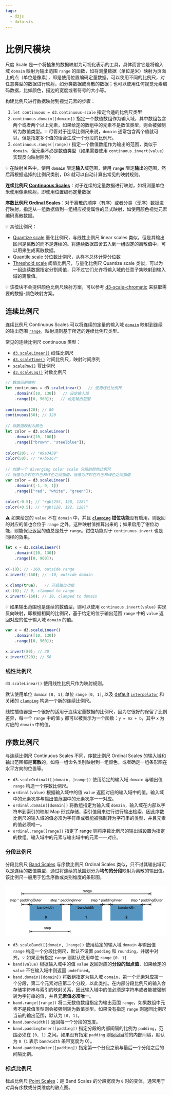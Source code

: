 ```yaml
---
tags:
  - d3js
  - data-vis
---
```


# 比例尺模块
尺度 Scale 是一个将抽象的数据映射为可视化表示的工具，具体而言它是将输入域 `domain` 映射为输出范围 `range` 的函数，如将测量数据（单位是米）映射为页面上的点（单位是像素），即是使用位置编码定量数据。可以使用不同的比例尺，对任意类型的数据进行映射，如分类数据或离散的数据；也可以使用任何视觉元素编码数据，比如颜色，描边的宽度或者符号的大小等。

构建比例尺进行数据映射到视觉元素的步骤：

1. `let continuous = d3.continuous-scale` 指定合适的比例尺类型
2. `continuous.domain([domain])` 指定一个数值数组作为输入域，其中数组包含两个或者两个以上元素，如果给定的数组中的元素不是数值类型，则会被强制转为数值类型。:bulb: 尽管对于连续比例尺来说，`domain` 通常包含两个值就可以，但是指定多个值的话会生成一个分段的比例尺。
3. `continuous.range([range])` 指定一个数值数组作为输出的范围，类似于 `domain`，但元素不必是数值类型（如果需要使用 `continuous.invert(value)` 实现反向映射除外）

:bulb: 在映射关系中，使用 **`domain`** 限定**输入**域范围，使用 **`range`** 限定**输出**的范围，然后再根据选择的比例尺类别，D3 就可以自动计算出常见的映射规则。

**连续比例尺 [Continuous Scales](https://d3js.org.cn/document/d3-scale/#continuous-scales)**：对于连续的定量数据进行映射，如将测量单位米使用像素映射，即使用位置编码定量数据

**序数比例尺 [Ordinal Scales](https://github.com/d3/d3-scale/tree/v3.2.2#ordinal-scales)**：对于离散的顺序（有序）或者分类（无序）数据进行映射，指定从一组数据值到一组相应视觉属性的显式映射，如使用颜色视觉元素编码离散数据。

:bulb: 其他比例尺：
* [Quantize scale](https://d3js.org.cn/document/d3-scale/#quantize-scales) 量化比例尺，与线性比例尺 linear scales 类似，但是其输出区间是离散的而不是连续的。将连续数据四舍五入到一组固定的离散值中，可以用来生成离散数据。
* [Quantile scale](https://d3js.org.cn/document/d3-scale/#quantile-scales) 分位数比例尺，从样本总体计算分位数
* [Threshold scale](https://d3js.org.cn/document/d3-scale/#threshold-scales) 阈值比例尺，与量化比例尺 Quantize scale 类似，可以为一组连续数据指定分割阈值，只不过它们允许将输入域的任意子集映射到输入域的离散值。

:bulb: 该模块不会提供颜色比例尺映射方案，可以参考 [d3-scale-chromatic](https://github.com/xswei/d3-scale-chromatic) 来获取需要的数据-颜色映射方案。

## 连续比例尺
连续比例尺 Continuous Scales 可以将连续的定量的输入域 [`domain`](https://d3js.org.cn/document/d3-scale/#continuous_domain) 映射到连续的输出范围 [`range`](https://d3js.org.cn/document/d3-scale/#continuous_range)，映射规则基于所选的连续比例尺类型。

常见的连续比例尺 continuous 类型：

* [`d3.scaleLinear()`](https://d3js.org.cn/document/d3-scale/#linear-scales) 线性比例尺
* [`d3.scaleTime()`](https://d3js.org.cn/document/d3-scale/#time-scales) 时间比例尺，映射时间序列
* [`scalePow()`](https://d3js.org.cn/document/d3-scale/#power-scales) 幂比例尺
* [`d3.scaleLog()`](https://d3js.org.cn/document/d3-scale/#log-scales) 对数比例尺

```js
// 数值间的映射
let continuous = d3.scaleLinear()   // 使用线性比例尺
    .domain([10, 130])   // 设定输入域
    .range([0, 960]);   // 设定输出范围

continuous(20); // 80
continuous(50); // 320

// 将数值映射为颜色
let color = d3.scaleLinear()
    .domain([10, 100])
    .range(["brown", "steelblue"]);

color(20); // "#9a3439"
color(50); // "#7b5167"

// 创建一个 diverging color scale 分段的颜色比例尺
// 当值为负时在白色和红色之间插值，当值为正时在白色和绿色之间插值
var color = d3.scaleLinear()
    .domain([-1, 0, 1])
    .range(["red", "white", "green"]);

color(-0.5); // "rgb(255, 128, 128)"
color(+0.5); // "rgb(128, 192, 128)"
```

:warning: 如果给定的 `value` 不在 `domain` 中，并且 **[`clamping`](https://d3js.org.cn/document/d3-scale/#continuous_clamp) 钳位功能**没有启用，则返回的对应的值也会位于 `range` 之外，这种映射值推算出来的；如果启用了钳位功能，则能保证返回的值总是处于 `range`。钳位功能对于 `continuous.invert` 也是同样的效果。

```js
let x = d3.scaleLinear()
    .domain([10, 130])
    .range([0, 960]);

x(-10); // -160, outside range
x.invert(-160); // -10, outside domain

x.clamp(true);   // 开启钳位功能
x(-10); // 0, clamped to range
x.invert(-160); // 10, clamped to domain
```

:bulb: 如果输出范围也是连续的数值型，则可以使用 `continuous.invert(value)` 实现反向映射，即根据相同的比例尺，基于给定的位于输出范围 `range` 中的 `value` 返回对应的位于输入域 `domain` 的值。

```js
var x = d3.scaleLinear()
    .domain([10, 130])
    .range([0, 960]);

x.invert(80); // 20
x.invert(320); // 50
```

### 线性比例尺
`d3.scaleLinear()` 使用线性比例尺作为映射规则。

默认使用单位 `domain` `[0, 1]`, 单位 `range` `[0, 1]`, 以及 [default](https://github.com/xswei/d3-interpolate#interpolate) [`interpolator`](https://d3js.org.cn/document/d3-scale/#continuous_interpolate) 和关闭的 [`clamping`](https://d3js.org.cn/document/d3-scale/#continuous_clamp) 构造一个新的连续比例尺。

线性插值器是一个很好的适用于连续定量数据的比例尺，因为它很好的保留了比例差异，每一个 `range` 中的值 `y` 都可以被表示为一个函数：`y = mx + b`，其中 `x` 为对应的 `domain` 中的值。

## 序数比例尺
与连续比例尺 Continuous Scales 不同，序数比例尺 Ordinal Scales 的输入域和输出范围都是**离散**的，如将一组命名类别映射到一组颜色，或者确定一组条形图在水平方向的位置等。

* `d3.scaleOrdinal([[domain, ]range])` 使用给定的输入域 `domain` 与输出值 `range` 构造一个序数比例尺。
* `ordinal(value)` 根据输入域中的值 `value` 返回对应的输入域中的值。输入域中的元素次序与输出值范围中的元素次序一一对应。
* `ordinal.domain([domain])` 将数组指定为输入域 `domain`，输入域在内部以字符串到索引的映射 Map 形式存储，索引值用来进行进行输出检索，因此序数比例尺的输入域的值必须为字符串或者能被强制转为字符串的类型，并且元素的值必须唯一。
* `ordinal.range([range])` 指定了 range 则将序数比例尺的输出域设置为指定的数组。输入域中的元素与输出域中的元素一一对应。

### 分段比例尺
分段比例尺 [Band Scales](https://github.com/d3/d3-scale/tree/v3.2.2#band-scales) 与序数比例尺 Ordinal Scales 类似，只不过其输出域可以是连续的数值类型，通过将连续的范围划分为**均匀的分段**映射为离散的输出值。该比例尺一般用于包含序数或类别维度的条形图，

![Band Scales 分段比例尺](./_v_images/20201008211905736_14208.png)

* `d3.scaleBand([[domain, ]range])` 使用给定的输入域 `domain` 与输出值 `range` 构造一个分段比例尺，默认不设置 `padding` 和 `rounding`，并居中对齐。:bulb: 如果没有指定 `range` 则默认使用单位 `range` `[0. 1]`
* `band(value)` 根据输入域中的值 `value` 返回对应的**分段的起点值**，如果给定的 `value` 不在输入域中则返回 `undefined`。
* `band.domain([domain])` 将数组指定为输入域 `domain`，第一个元素对应第一个分段，第二个元素对应第二个分段，以此类推。在内部分段比例尺的输入会存储字符串与索引的映射关系，因此输入域中的值必须是字符串或者能被强制转为字符串的值，并且**元素值必须唯一**。
* `band.range([range])` 将二元数值数组指定为输出范围 `range`，如果数组中元素不是数值类型则会被强制转为数值类型。如果没有指定 `range` 则返回比例尺当前的输出范围，默认为 `[0, 1]`。
* `band.bandwidth()` 返回每一个分段的宽度。
* `band.paddingInner([padding])` 指定分段的内部间隔的比例为 `padding`，范围必须在 `[0, 1]` 之间。如果没有指定 `padding` 则返回当前的内部间隔，默认为 `0`（`1` 表示 `bandwidth` 条带宽度为 0）。
* `band.paddingOuter([padding])` 指定第一个分段之前与最后一个分段之后的间隔比例。
### 标点比例尺
标点比例尺 [Point Scales](https://github.com/d3/d3-scale/tree/v3.2.2#point-scales)：是 Band Scales 的分段宽度为 `0` 时的变体，通常用于对具有序数或分类维度的散点图。